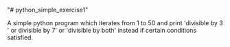 "# python_simple_exercise1"

A simple python program which iterates from 1 to 50 and print 'divisible by 3 ' or divisible by 7' or 'divisible by both' instead if certain conditions satisfied.
